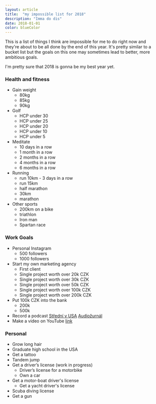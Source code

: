 ```yaml
---
layout: article
title:  "my impossible list for 2018"
description: "Imma do dis"
date: 2018-01-01
color: blueColor
---
```

This is a list of things I think are impossible for me to do right now and they're about to be all done by the end of this year. It's pretty similar to a bucket list but the goals on this one may sometimes lead to better, more ambitious goals.

I'm pretty sure that 2018 is gonna be my best year yet.


<h3>Health and fitness</h3>

* Gain weight
    * <span class="skrt">80kg</span>
    * <span class="skrt">85kg</span>
    * 90kg
* Golf
    * HCP under 30
    * HCP under 25
    * HCP under 20
    * HCP under 10
    * HCP under 5
* Meditate
    * <span class="skrt">10 days in a row</span>
    * <span class="skrt">1 month in a row</span>
    * <span class="skrt">2 months in a row</span>
    * 4 months in a row
    * 6 months in a row
* Running
    * <span class="skrt">run 10km - 3 days in a row</span>
    * <span class="skrt">run 15km</span>
    * half marathon
    * 30km
    * marathon
* Other sports
    * 200km on a bike
    * triathlon
    * Iron man
    * Spartan race

<h3>Work Goals</h3>

* Personal Instagram
    * 500 followers
    * 1000 followers
* <span class="skrt">Start my own marketing agency</span>
    * <span class="skrt">First client</span>
    * Single project worth over 20k CZK
    * Single project worth over 30k CZK
    * Single project worth over 50k CZK
    * Single project worth over 100k CZK
    * Single project worth over 200k CZK
* Put 100k CZK into the bank
    * 200k
    * 500k
* <span class="skrt">Record a podcast</span> <a href="https://itunes.apple.com/us/podcast/středn%C3%AD-v-usa/id1375353560?mt=2">Střední v USA</a> <a href="https://itunes.apple.com/us/podcast/audio%C5%BEurn%C3%A1l/id1384048755?mt=2">Audiožurnál</a>
* <span class="skrt">Make a video on YouTube</span> <a href="https://www.youtube.com/channel/UCPPueu99TV68iAeEAbunYdA">link</a>

<h3>Personal</h3>

* <span class="skrt">Grow long hair</span>
* <span class="skrt">Graduate high school in the USA</span>
* <span class="skrt">Get a tattoo</span>
* <span class="skrt">Tandem jump</span>
* Get a driver’s license (work in progress)
    * Driver’s license for a motorbike
    * Own a car
* Get a motor-boat driver's license
    * Get a yacht driver's license
* Scuba diving license
* Get a gun
